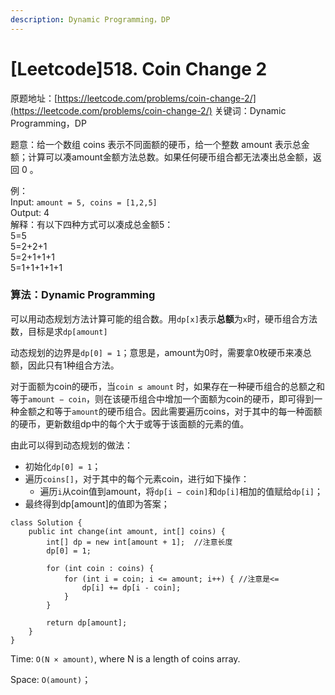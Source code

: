 ```yaml
---
description: Dynamic Programming，DP
---
```


# \[Leetcode\]518. Coin Change 2

原题地址：[https://leetcode.com/problems/coin-change-2/](https://leetcode.com/problems/coin-change-2/) 关键词：Dynamic Programming，DP

题意：给一个数组 coins 表示不同面额的硬币，给一个整数 amount 表示总金额；计算可以凑amount金额方法总数。如果任何硬币组合都无法凑出总金额，返回 0 。

例：  
Input: `amount = 5, coins = [1,2,5]`   
Output: 4   
解释：有以下四种方式可以凑成总金额5：  
5=5   
5=2+2+1   
5=2+1+1+1   
5=1+1+1+1+1

### 算法：Dynamic Programming

可以用动态规划方法计算可能的组合数。用`dp[x]`表示**总额**为`x`时，硬币组合方法数，目标是求`dp[amount]`

动态规划的边界是`dp[0] = 1`；意思是，amount为0时，需要拿0枚硬币来凑总额，因此只有1种组合方法。

对于面额为coin的硬币，当`coin ≤ amount` 时，如果存在一种硬币组合的总额之和等于`amount − coin`，则在该硬币组合中增加一个面额为coin的硬币，即可得到一种金额之和等于`amount`的硬币组合。因此需要遍历coins，对于其中的每一种面额的硬币，更新数组dp中的每个大于或等于该面额的元素的值。

由此可以得到动态规划的做法：

* 初始化`dp[0] = 1`；
* 遍历`coins[]`，对于其中的每个元素coin，进行如下操作：
  * 遍历`i`从coin值到amount，将`dp[i − coin]`和`dp[i]`相加的值赋给`dp[i]`； 
* 最终得到dp\[amount\]的值即为答案；

```text
class Solution {
    public int change(int amount, int[] coins) {
        int[] dp = new int[amount + 1];  //注意长度
        dp[0] = 1; 
        
        for (int coin : coins) {
            for (int i = coin; i <= amount; i++) { //注意是<=
                dp[i] += dp[i - coin];
            }
        }
        
        return dp[amount];
    }
}
```

Time: `O(N × amount)`, where N is a length of coins array.

Space: `O(amount)`；



